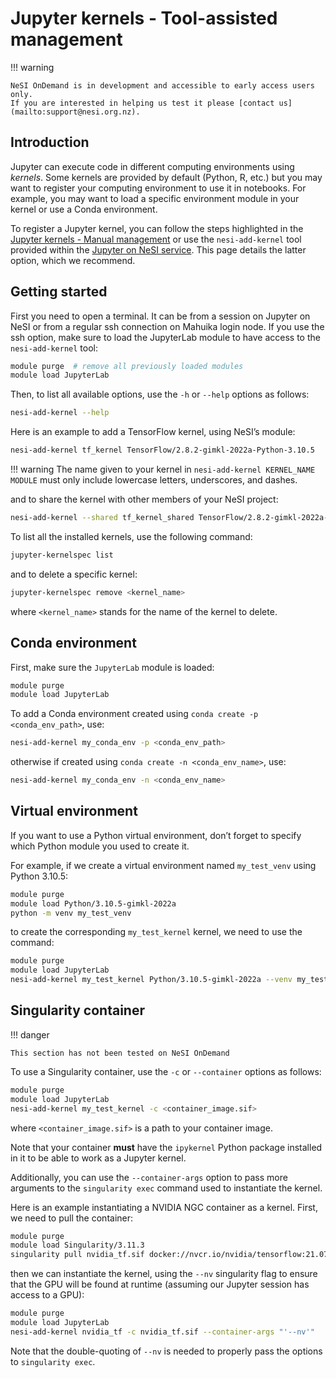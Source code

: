 # Jupyter kernels - Tool-assisted management

!!! warning

    NeSI OnDemand is in development and accessible to early access users only.
    If you are interested in helping us test it please [contact us](mailto:support@nesi.org.nz).

## Introduction

Jupyter can execute code in different computing environments using
*kernels*. Some kernels are provided by default (Python, R, etc.) but
you may want to register your computing environment to use it in
notebooks. For example, you may want to load a specific environment
module in your kernel or use a Conda environment.

To register a Jupyter kernel, you can follow the steps highlighted in
the [Jupyter kernels - Manual management](./Jupyter_kernels_Manual_management.md)
or use the `nesi-add-kernel` tool provided within the [Jupyter on NeSI service](https://jupyter.nesi.org.nz).
This page details the latter option, which we recommend.

## Getting started

First you need to open a terminal. It can be from a session on Jupyter
on NeSI or from a regular ssh connection on Mahuika login node. If you
use the ssh option, make sure to load the JupyterLab module to have
access to the `nesi-add-kernel` tool:

``` sh
module purge  # remove all previously loaded modules
module load JupyterLab
```

Then, to list all available options, use the `-h` or `--help` options as
follows:

``` sh
nesi-add-kernel --help
```

Here is an example to add a TensorFlow kernel, using NeSI’s module:

``` sh
nesi-add-kernel tf_kernel TensorFlow/2.8.2-gimkl-2022a-Python-3.10.5
```

!!! warning
    The name given to your kernel in `nesi-add-kernel KERNEL_NAME MODULE` must only include lowercase letters, underscores, and dashes. 

and to share the kernel with other members of your NeSI project:

``` sh
nesi-add-kernel --shared tf_kernel_shared TensorFlow/2.8.2-gimkl-2022a-Python-3.10.5 
```

To list all the installed kernels, use the following command:

``` sh
jupyter-kernelspec list
```

and to delete a specific kernel:

``` sh
jupyter-kernelspec remove <kernel_name>
```

where `<kernel_name>` stands for the name of the kernel to delete.

## Conda environment

First, make sure the `JupyterLab` module is loaded:

``` sh
module purge
module load JupyterLab
```

To add a Conda environment created using
`conda create -p <conda_env_path>`, use:

``` sh
nesi-add-kernel my_conda_env -p <conda_env_path>
```

otherwise if created using `conda create -n <conda_env_name>`, use:

``` sh
nesi-add-kernel my_conda_env -n <conda_env_name>
```

## Virtual environment

If you want to use a Python virtual environment, don’t forget to specify
which Python module you used to create it.

For example, if we create a virtual environment named `my_test_venv`
using Python 3.10.5:

``` sh
module purge
module load Python/3.10.5-gimkl-2022a
python -m venv my_test_venv
```

to create the corresponding `my_test_kernel` kernel, we need to use the
command:

``` sh
module purge
module load JupyterLab
nesi-add-kernel my_test_kernel Python/3.10.5-gimkl-2022a --venv my_test_venv
```

## Singularity container

!!! danger

    This section has not been tested on NeSI OnDemand

To use a Singularity container, use the `-c` or `--container` options as
follows:

``` sh
module purge
module load JupyterLab
nesi-add-kernel my_test_kernel -c <container_image.sif>
```

where `<container_image.sif>` is a path to your container image.

Note that your container **must** have the `ipykernel` Python package
installed in it to be able to work as a Jupyter kernel.

Additionally, you can use the `--container-args` option to pass more
arguments to the `singularity exec` command used to instantiate the
kernel.

Here is an example instantiating a NVIDIA NGC container as a kernel.
First, we need to pull the container:

``` sh
module purge
module load Singularity/3.11.3
singularity pull nvidia_tf.sif docker://nvcr.io/nvidia/tensorflow:21.07-tf2-py3
```

then we can instantiate the kernel, using the `--nv` singularity flag to
ensure that the GPU will be found at runtime (assuming our Jupyter
session has access to a GPU):

``` sh
module purge
module load JupyterLab
nesi-add-kernel nvidia_tf -c nvidia_tf.sif --container-args "'--nv'"
```

Note that the double-quoting of `--nv` is needed to properly pass the
options to `singularity exec`.

